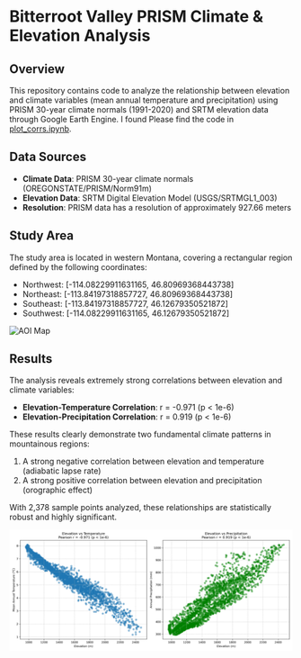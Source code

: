 # Bitterroot Valley PRISM Climate & Elevation Analysis

## Overview

This repository contains code to analyze the relationship between elevation and climate variables (mean annual temperature and precipitation) using PRISM 30-year climate normals (1991-2020) and SRTM elevation data through Google Earth Engine. I found Please find the code in [plot_corrs.ipynb](https://github.com/mosscoder/prism-corrs/blob/main/plot_corrs.ipynb).

## Data Sources

- **Climate Data**: PRISM 30-year climate normals (OREGONSTATE/PRISM/Norm91m)
- **Elevation Data**: SRTM Digital Elevation Model (USGS/SRTMGL1_003)
- **Resolution**: PRISM data has a resolution of approximately 927.66 meters

## Study Area

The study area is located in western Montana, covering a rectangular region defined by the following coordinates:
- Northwest: [-114.08229911631165, 46.80969368443738]
- Northeast: [-113.84197318857727, 46.80969368443738]
- Southeast: [-113.84197318857727, 46.12679350521872]
- Southwest: [-114.08229911631165, 46.12679350521872]

![AOI Map](aoi_map.png)

## Results

The analysis reveals extremely strong correlations between elevation and climate variables:

- **Elevation-Temperature Correlation**: r = -0.971 (p < 1e-6)
- **Elevation-Precipitation Correlation**: r = 0.919 (p < 1e-6)

These results clearly demonstrate two fundamental climate patterns in mountainous regions:
1. A strong negative correlation between elevation and temperature (adiabatic lapse rate)
2. A strong positive correlation between elevation and precipitation (orographic effect)

With 2,378 sample points analyzed, these relationships are statistically robust and highly significant.

![Elevation vs Temperature](https://github.com/mosscoder/prism-corrs/blob/main/elevation_climate_correlations.png)